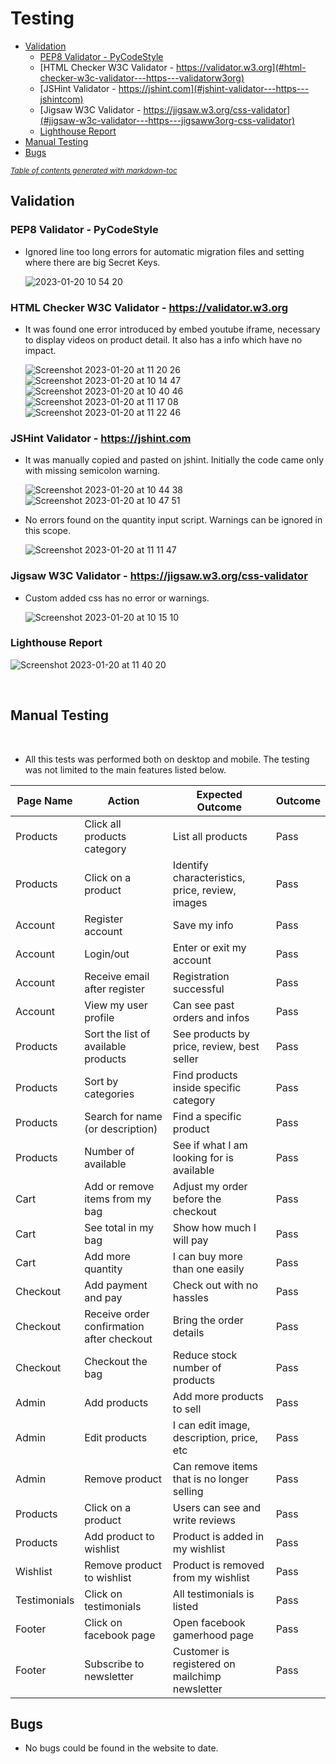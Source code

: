 # Testing

- [Validation](#validation)
  * [PEP8 Validator - PyCodeStyle](#pycodestyle)
  * [HTML Checker W3C Validator - https://validator.w3.org](#html-checker-w3c-validator---https---validatorw3org)
  * [JSHint Validator - https://jshint.com](#jshint-validator---https---jshintcom)
  * [Jigsaw W3C Validator - https://jigsaw.w3.org/css-validator](#jigsaw-w3c-validator---https---jigsaww3org-css-validator)
  * [Lighthouse Report](#lighthouse-report)
- [Manual Testing](#manual-testing)
- [Bugs](#bugs)

<small><i><a href='http://ecotrust-canada.github.io/markdown-toc/'>Table of contents generated with markdown-toc</a></i></small>


## Validation

### PEP8 Validator - PyCodeStyle

* Ignored line too long errors for automatic migration files and setting where there are big Secret Keys.

    ![2023-01-20 10 54 20](https://user-images.githubusercontent.com/39106404/213678607-9fc3fce7-d041-4a41-94b8-d635b4d3f097.jpg)

### HTML Checker W3C Validator - https://validator.w3.org

* It was found one error introduced by embed youtube iframe, necessary to display videos on product detail. It also has a info which have no impact.

    ![Screenshot 2023-01-20 at 11 20 26](https://user-images.githubusercontent.com/39106404/213683537-f49f1651-17be-4db2-af75-5bfca8e70122.png)
    ![Screenshot 2023-01-20 at 10 14 47](https://user-images.githubusercontent.com/39106404/213680497-a0b44062-893d-4734-9c64-85a59ca04176.png)
    ![Screenshot 2023-01-20 at 10 40 46](https://user-images.githubusercontent.com/39106404/213680717-a8a44611-ff54-43a4-a053-94be3e093d13.png)
    ![Screenshot 2023-01-20 at 11 17 08](https://user-images.githubusercontent.com/39106404/213683522-021d3831-4ac8-4606-8220-6b01e5ad108e.png)
    ![Screenshot 2023-01-20 at 11 22 46](https://user-images.githubusercontent.com/39106404/213683933-4888ce65-f86d-4e00-b6e6-2f97cba6d7cd.png)



### JSHint Validator - https://jshint.com

* It was manually copied and pasted on jshint. Initially the code came only with missing semicolon warning.

    ![Screenshot 2023-01-20 at 10 44 38](https://user-images.githubusercontent.com/39106404/213680165-7f1c956b-333d-44cf-a969-01aa0d4d8f08.png)
    ![Screenshot 2023-01-20 at 10 47 51](https://user-images.githubusercontent.com/39106404/213680175-c3636e53-6ae0-4287-a749-5e966282cf24.png)

* No errors found on the quantity input script. Warnings can be ignored in this scope.

    ![Screenshot 2023-01-20 at 11 11 47](https://user-images.githubusercontent.com/39106404/213682138-6a3b5b16-065e-4417-8efd-7b6323aa731a.png)


### Jigsaw W3C Validator - https://jigsaw.w3.org/css-validator

* Custom added css has no error or warnings.

    ![Screenshot 2023-01-20 at 10 15 10](https://user-images.githubusercontent.com/39106404/213684921-a64848c6-1e2e-4114-86a4-fc09e52852d3.png)

### Lighthouse Report

![Screenshot 2023-01-20 at 11 40 20](https://user-images.githubusercontent.com/39106404/213732968-d5d87504-b6e7-4cb1-aaab-5aa998487808.png)

<br />

## Manual Testing

<br />

* All this tests was performed both on desktop and mobile. The testing was not limited to the main features listed below.

| Page Name | Action | Expected Outcome | Outcome |
| --- | --- | --- | --- |
| Products | Click all products category | List all products | Pass |
| Products | Click on a product | Identify characteristics, price, review, images | Pass |
| Account | Register account | Save my info | Pass |
| Account | Login/out | Enter or exit my account | Pass |
| Account | Receive email after register | Registration successful | Pass |
| Account | View my user profile | Can see past orders and infos | Pass |
| Products | Sort the list of available products | See products by price, review, best seller | Pass |
| Products | Sort by categories | Find products inside specific category | Pass |
| Products | Search for name (or description) | Find a specific product | Pass |
| Products | Number of available | See if what I am looking for is available | Pass |
| Cart | Add or remove items from my bag | Adjust my order before the checkout | Pass |
| Cart | See total in my bag | Show how much I will pay | Pass |
| Cart | Add more quantity | I can buy more than one easily | Pass |
| Checkout | Add payment and pay | Check out with no hassles | Pass |
| Checkout | Receive order confirmation after checkout | Bring the order details | Pass |
| Checkout | Checkout the bag | Reduce stock number of products | Pass |
| Admin | Add products | Add more products to sell | Pass |
| Admin | Edit products | I can edit image, description, price, etc | Pass |
| Admin | Remove product | Can remove items that is no longer selling | Pass |
| Products | Click on a product | Users can see and write reviews | Pass |
| Products | Add product to wishlist | Product is added in my wishlist | Pass |
| Wishlist | Remove product to wishlist | Product is removed from my wishlist | Pass |
| Testimonials | Click on testimonials | All testimonials is listed | Pass |
| Footer | Click on facebook page | Open facebook gamerhood page | Pass |
| Footer | Subscribe to newsletter | Customer is registered on mailchimp newsletter | Pass |

## Bugs

* No bugs could be found in the website to date.